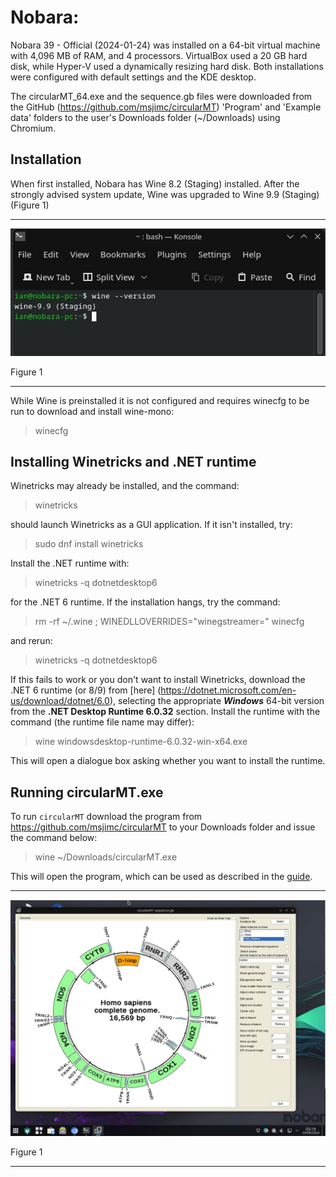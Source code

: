# Nobara: 
Nobara 39 - Official (2024-01-24) was installed on a 64-bit virtual machine with 4,096 MB of RAM, and 4 processors. VirtualBox used a 20 GB hard disk, while Hyper-V used a dynamically resizing hard disk. Both installations were configured with default settings and the KDE desktop.

The circularMT_64.exe and the sequence.gb files were downloaded from the GitHub (https://github.com/msjimc/circularMT) 'Program' and 'Example data' folders to the user's Downloads folder (~/Downloads) using Chromium.

## Installation

When first installed, Nobara has Wine 8.2 (Staging) installed. After the strongly advised system update, Wine was upgraded to Wine 9.9 (Staging) (Figure 1)

<hr />

![Figure 1](images/nobara_figure1.jpg)

Figure 1

<hr />

While Wine is preinstalled it is not configured and requires winecfg to be run to download and install wine-mono:

> winecfg

## Installing Winetricks and .NET runtime

Winetricks may already be installed, and the command:

> winetricks

should launch Winetricks as a GUI application. If it isn't installed, try:

> sudo dnf install winetricks

Install the .NET runtime with:

> winetricks -q dotnetdesktop6

for the .NET 6 runtime. If the installation hangs, try the command:

> rm -rf ~/.wine ; WINEDLLOVERRIDES="winegstreamer=" winecfg

and rerun:

> winetricks -q dotnetdesktop6

If this fails to work or you don't want to install Winetricks, download the .NET 6 runtime (or 8/9) from  [here]
(https://dotnet.microsoft.com/en-us/download/dotnet/6.0), selecting the appropriate ***Windows*** 64-bit version from the __.NET Desktop Runtime 6.0.32__ section. Install the runtime with the command (the runtime file name may differ):

> wine windowsdesktop-runtime-6.0.32-win-x64.exe

This will open a dialogue box asking whether you want to install the runtime.

## Running circularMT.exe

 To run ```circularMT``` download the program from https://github.com/msjimc/circularMT to your Downloads folder and issue the command below:

> wine ~/Downloads/circularMT.exe 

This will open the program, which can be used as described in the [guide]( https://github.com/msjimc/circularMT/tree/master/Guide/README.md).

<hr />

![Figure 1](images/nobara_figure2.jpg)

Figure 1

<hr />
